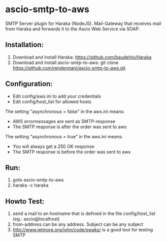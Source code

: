 # ascio-smtp-to-aws
SMTP Server plugin for Haraka (NodeJS). Mail-Gateway that receives mail from Haraka and forwards it to the Ascio Web Service via SOAP.

Installation:
--------------

1. Download and install Haraka: https://github.com/baudehlo/Haraka
2. Download and install ascio-smtp-to-aws: git clone https://github.com/rendermani/ascio-smtp-to-aws.git

Configuration:
---------------

* Edit config/aws.ini to add your credentials
* Edit config/host_list for allowed hosts

The setting "asynchronous = false" in the aws.ini means:

* AWS errormessages are sent as SMTP-response
* The SMTP response is after the order was sent to aws

The setting "asynchronous = true" in the aws.ini means:

* You will always get a 250 OK response
* The SMTP response is before the order was sent to aws

Run:
----
1. goto ascio-smtp-to-aws
2. haraka -c haraka


Howto Test:
-----------
1. send a mail to an hostname that is defined in the file config/host_list (eg.: ascio@localhost)
2. from-address can be any address. Subject can be any subject
3. http://www.jetmore.org/john/code/swaks/ is a good tool for testing SMTP
